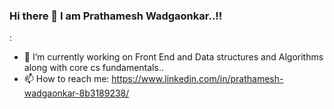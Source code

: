 ### Hi there 👋 I am Prathamesh Wadgaonkar..!!

<!--
**Wadgaonkarprathameshdeepak/Wadgaonkarprathameshdeepak** is a ✨ _special_ ✨ repository because its `README.md` (this file) appears on your GitHub profile.
-->
:

- 🔭 I’m currently working on Front End and Data structures and Algorithms along with core cs fundamentals..
- 📫 How to reach me: https://www.linkedin.com/in/prathamesh-wadgaonkar-8b3189238/


